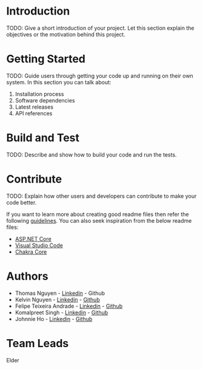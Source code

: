 # Introduction 
TODO: Give a short introduction of your project. Let this section explain the objectives or the motivation behind this project. 

# Getting Started
TODO: Guide users through getting your code up and running on their own system. In this section you can talk about:
1.	Installation process
2.	Software dependencies
3.	Latest releases
4.	API references

# Build and Test
TODO: Describe and show how to build your code and run the tests. 

# Contribute
TODO: Explain how other users and developers can contribute to make your code better. 

If you want to learn more about creating good readme files then refer the following [guidelines](https://docs.microsoft.com/en-us/azure/devops/repos/git/create-a-readme?view=azure-devops). You can also seek inspiration from the below readme files:
- [ASP.NET Core](https://github.com/aspnet/Home)
- [Visual Studio Code](https://github.com/Microsoft/vscode)
- [Chakra Core](https://github.com/Microsoft/ChakraCore)

# Authors
- Thomas Nguyen - [Linkedin](https://www.linkedin.com/in/tn9517/) - Github
- Kelvin Nguyen - [Linkedin](https://www.linkedin.com/in/kelvincelsius/) - [Github](https://github.com/callmecelsius)
- Felipe Teixeira Andrade - [Linkedin](https://www.linkedin.com/in/felipe-teixeira-andrade/) - [Github](https://github.com/felipetexa)
- Komalpreet Singh - [Linkedin](https://www.linkedin.com/in/komalpreet-singh-40ab17187/) - [Github](https://github.com/Komalpreet05)
- Johnnie Ho - [Linkedin](https://www.linkedin.com/in/johnnie-ho/) - [Github](https://github.com/hoj2atwit)

# Team Leads
Elder
